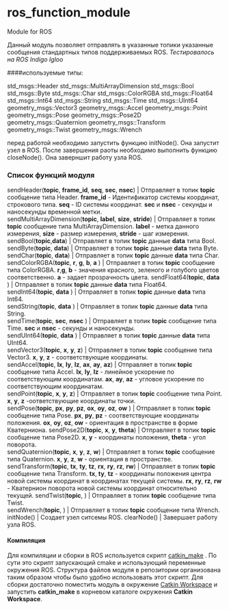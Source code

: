 # ros_function_module
Module for ROS


Данный модуль позволяет отправлять в указанные топики указанные сообщения стандартных типов поддерживаемых ROS.
*Тестировалось на ROS Indigo Igloo*

####используемые типы:

std_msgs::Header
std_msgs::MultiArrayDimension
std_msgs::Bool
std_msgs::Byte
std_msgs::Char
std_msgs::ColorRGBA
std_msgs::Float64
std_msgs::Int64
std_msgs::String
std_msgs::Time
std_msgs::UInt64
geometry_msgs::Vector3
geometry_msgs::Accel
geometry_msgs::Point
geometry_msgs::Pose
geometry_msgs::Pose2D
geometry_msgs::Quaternion
geometry_msgs::Transform
geometry_msgs::Twist
geometry_msgs::Wrench


перед работой необходимо запустить функцию initNode().
Она запустит узел в ROS.
После завершения раоты необходимо выполнить функцию closeNode().
Она заверншит работу узла ROS.

### Список функций модуля
sendHeader(**topic**, **frame_id**, **seq**, **sec**, **nsec**) | Отправляет в топик **topic** сообщение типа Header. **frame_id** - Идентификатор системы координат, строкового типа. **seq** - ID системы координат. **sec** и **nsec** - секунды и наносекунды временной метки.        
sendMultiArrayDimension(**topic**, **label**, **size**, **stride**) | Отправляет в топик **topic** сообщение типа MultiArrayDimension. **label** - метка данного измерения, **size** - размер измерения, **stride** - шаг измерения.
sendBool(**topic**,**data**) | Отправляет в топик **topic** данные **data** типа Bool.
sendByte(**topic**, **data**) | Отправляет в топик **topic** данные **data** типа Byte.     
sendChar(**topic**, **data**) | Отправляет в топик **topic** данные **data** типа Char.     
sendColorRGBA(**topic**, **r**, **g**, **b**, **a** ) | Отправляет в топик **topic** сообщение типа ColorRGBA.  **r**,**g**, **b** - значения красного, зеленого и голубого цветов соответственно. **a** - задает прозрачность цвета.
sendFloat64(**topic**, **data** ) | Отправляет в топик **topic** данные **data** типа Float64.       
sendInt64(**topic**, **data** ) | Отправляет в топик **topic** данные **data** типа Int64.       
sendString(**topic**, **data** ) | Отправляет в топик **topic** данные **data** типа String.       
sendTime(**topic**, **sec**, **nsec** ) | Отправляет в топик **topic** сообщение типа Time. **sec** и **nsec** - секунды и наносекунды.       
sendUInt64(**topic**, **data** ) | Отправляет в топик **topic** данные **data** типа UInt64.       
sendVector3(**topic**, **x**, **y**, **z**) | Отправляет в топик **topic** сообщение типа Vector3.  **x**, **y**, **z** - соответствующие координаты.       
sendAccel(**topic**, **lx**, **ly**, **lz**, **ax**, **ay**, **az**) | Отправляет в топик **topic** сообщение типа Accel. **lx**, **ly**, **lz** - линейное ускорение по соответствующим координатам. **ax**, **ay**, **az**  - угловое ускорение по соответствующим координатам.     
sendPoint(**topic**, **x**, **y**, **z**) | Отправляет в топик **topic** сообщение типа Point. **x**, **y**, **z** -оответствующие координаты точки.    
sendPose(**topic**, **px**, **py**, **pz**, **ox**, **oy**, **oz**, **ow** ) | Отправляет в топик **topic** сообщение типа Pose. **px**, **py**, **pz**  - соответствующие координаты положения. **ox**, **oy**, **oz**, **ow** - ориентация в пространстве в форме Кватерниона.
sendPose2D(**topic**, **x**, **y**, **theta**) | Отправляет в топик **topic** сообщение типа Pose2D. **x**, **y** - координаты положения, **theta** - угол поворота.   
sendQuaternion(**topic**, **x**, **y**, **z**, **w**) | Отправляет в топик **topic** сообщение типа Quaternion. **x**, **y**, **z**, **w** - ориентация в пространстве.       
sendTransform(**topic**, **tx**, **ty**, **tz**, **rx**, **ry**, **rz**, **rw**) | Отправляет в топик **topic** сообщение типа Transform. **tx**, **ty**, **tz** - координаты положения центра новой системы координат в координатах текущей системы. **rx**, **ry**, **rz**, **rw** - Кватернион поворота новой системы координат относительно текущей.
sendTwist(**topic**, ) | Отправляет в топик **topic** сообщение типа Twist.       
sendWrench(**topic**, ) | Отправляет в топик **topic** сообщение типа Wrench.       
initNode() | Создает узел ситсемы ROS.
clearNode() | Завершает работу узла ROS.


#### Компиляция
Для компиляции и сборки в ROS используется скрипт [catkin_make](http://wiki.ros.org/catkin/commands/catkin_make)  . По сути это скрипт запускающий cmake и использующий переменные окружения ROS.
Структура файлов модуля в репозитории организована таким образом чтобы было удобно использовать этот скрипт.
Для сборки достаточно поместить модуль в окружение [Catkin Workspace](http://wiki.ros.org/catkin/workspaces) и запустить **catkin_make** в корневом каталоге окружения **Catkin Workspace**.














